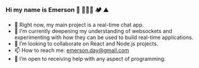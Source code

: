 ### Hi my name is Emerson  🥾 🏄🏻‍♂️ 🏕️ ⛰️
- 🔭 Right now, my main project is a real-time chat app.
- 🌱 I'm currently deepening my understanding of websockets and experimenting with how they can be used to build real-time applications.
- 👯 I’m looking to collaborate on React and Node.js projects.
- 📫 How to reach me: emerson.day@gmail.com
- 🤔 I’m open to receiving help with any aspect of programming.
<!--
**emday4prez/emday4prez** is a ✨ _special_ ✨ repository because its `README.md` (this file) appears on your GitHub profile.

Here are some ideas to get you started:



- 💬 Ask me about ...

- 😄 Pronouns: ...
- ⚡ Fun fact: ...
-->
